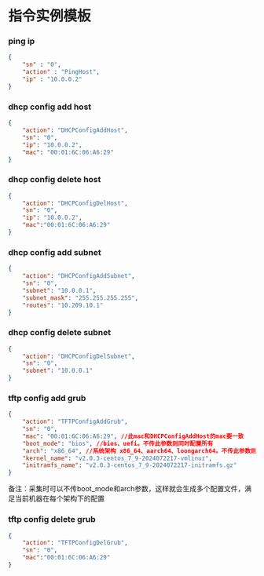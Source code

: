 指令实例模板
===========================================

### ping ip

```json
{
    "sn" : "0",
    "action" : "PingHost",
    "ip" : "10.0.0.2"
}
```

### dhcp config add host

```json
{
    "action": "DHCPConfigAddHost",
    "sn": "0",
    "ip": "10.0.0.2",
    "mac": "00:01:6C:06:A6:29" 
}

```

### dhcp config delete host

```json
{
    "action": "DHCPConfigDelHost",
    "sn": "0",
    "ip": "10.0.0.2",
    "mac":"00:01:6C:06:A6:29"
}
```

### dhcp config add subnet

```json
{
    "action": "DHCPConfigAddSubnet",
    "sn": "0",
    "subnet": "10.0.0.1",
    "subnet_mask": "255.255.255.255",
    "routes": "10.209.10.1"
}

```

### dhcp config delete subnet

```json
{
    "action": "DHCPConfigDelSubnet",
    "sn": "0",
    "subnet": "10.0.0.1"
}
```

### tftp config add grub 

```json
{
    "action": "TFTPConfigAddGrub",
    "sn": "0",
    "mac": "00:01:6C:06:A6:29", //此mac和DHCPConfigAddHost的mac要一致
    "boot_mode": "bios", //bios、uefi。不传此参数则同时配置所有
    "arch": "x86_64", //系统架构 x86_64、aarch64、loongarch64。不传此参数则同时配置所有
    "kernel_name": "v2.0.3-centos_7_9-2024072217-vmlinuz",
    "initramfs_name": "v2.0.3-centos_7_9-2024072217-initramfs.gz"
}
```
备注：采集时可以不传boot_mode和arch参数，这样就会生成多个配置文件，满足当前机器在每个架构下的配置

### tftp config delete grub

```json
{
    "action": "TFTPConfigDelGrub",
    "sn": "0",
    "mac":"00:01:6C:06:A6:29"
}
```